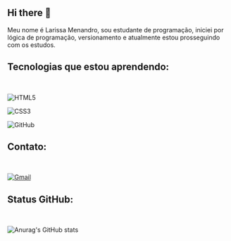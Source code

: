 ## Hi there 👋

Meu nome é Larissa Menandro, sou estudante de programação, iniciei por lógica de programação, versionamento e atualmente estou prosseguindo com os estudos.

<h2 
  <b>Tecnologias que estou aprendendo:</b></h2>
  
  <br>

  
![HTML5](https://img.shields.io/badge/html5-%23E34F26.svg?style=for-the-badge&logo=html5&logoColor=white)
  


  ![CSS3](https://img.shields.io/badge/css3-%231572B6.svg?style=for-the-badge&logo=css3&logoColor=white)



  ![GitHub](https://img.shields.io/badge/github-%23121011.svg?style=for-the-badge&logo=github&logoColor=white)


<h2 
  <b>Contato:</b></h2>
  <br>
  
[![Gmail](https://img.shields.io/badge/-Email-D14836?style=flat&logo=gmail&logoColor=white)](mailto:larissamenandro89483@gmail.com)




<h2 
  <b>Status GitHub:</b></h2>
  
  <br>

  

  ![Anurag's GitHub stats](https://github-readme-stats.vercel.app/api?username=LarissaMenandro&show_icons=true&theme=radical)


  
  
